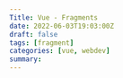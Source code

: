 ```yaml
---
Title: Vue - Fragments
date: 2022-06-03T19:03:00Z
draft: false
tags: [fragment]
categories: [vue, webdev]
summary: 
---
```


